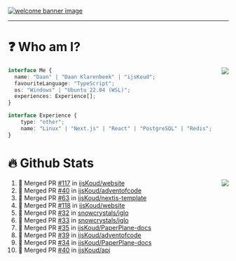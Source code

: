 <h1 align="center" style="display:none;"></h1>

<a href="https://ijskoud.dev/"><img src="https://cdn.ijskoud.dev/files/IIcds5oPKl.png" alt="welcome banner image" /></a>

---

# ❓ Who am I?

<img align="right" src="http://gh-stats.ijskoud.dev/api/top-langs?username=ijsKoud&cache_seconds=1800&layout=compact&hide_border=true&hide_rank=true&show_icons=true&theme=dark&title_color=ffffff&hide_border=true&locale=en" />

```typescript
interface Me {
  name: "Daan" | "Daan Klarenbeek" | "ijsKoud";
  favouriteLanguage: "TypeScript";
  os: "Windows" | "Ubuntu 22.04 (WSL)";
  experiences: Experience[];
}

interface Experience {
    type: "other";
    name: "Linux" | "Next.js" | "React" | "PostgreSQL" | "Redis";
}
```

# 🔥 Github Stats

<img align="right" src="http://gh-stats.ijskoud.dev/api? username=ijsKoud&cache_seconds=1800&hide_border=true&hide_rank=true&show_icons=true&theme=dark&title_color=ffffff&hide_border=true&locale=en">

<!--START_SECTION:activity-->
1. 🎉 Merged PR [#117](https://github.com/ijsKoud/website/pull/117) in [ijsKoud/website](https://github.com/ijsKoud/website)
2. 🎉 Merged PR [#40](https://github.com/ijsKoud/adventofcode/pull/40) in [ijsKoud/adventofcode](https://github.com/ijsKoud/adventofcode)
3. 🎉 Merged PR [#63](https://github.com/ijsKoud/nextjs-template/pull/63) in [ijsKoud/nextjs-template](https://github.com/ijsKoud/nextjs-template)
4. 🎉 Merged PR [#118](https://github.com/ijsKoud/website/pull/118) in [ijsKoud/website](https://github.com/ijsKoud/website)
5. 🎉 Merged PR [#32](https://github.com/snowcrystals/iglo/pull/32) in [snowcrystals/iglo](https://github.com/snowcrystals/iglo)
6. 🎉 Merged PR [#33](https://github.com/snowcrystals/iglo/pull/33) in [snowcrystals/iglo](https://github.com/snowcrystals/iglo)
7. 🎉 Merged PR [#35](https://github.com/ijsKoud/PaperPlane-docs/pull/35) in [ijsKoud/PaperPlane-docs](https://github.com/ijsKoud/PaperPlane-docs)
8. 🎉 Merged PR [#39](https://github.com/ijsKoud/adventofcode/pull/39) in [ijsKoud/adventofcode](https://github.com/ijsKoud/adventofcode)
9. 🎉 Merged PR [#34](https://github.com/ijsKoud/PaperPlane-docs/pull/34) in [ijsKoud/PaperPlane-docs](https://github.com/ijsKoud/PaperPlane-docs)
10. 🎉 Merged PR [#40](https://github.com/ijsKoud/api/pull/40) in [ijsKoud/api](https://github.com/ijsKoud/api)
<!--END_SECTION:activity-->

<h1 align="center" style="display:none;"></h1>
